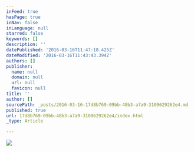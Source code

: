 ```yaml
---
inFeed: true
hasPage: true
inNav: false
inLanguage: null
starred: false
keywords: []
description: ''
datePublished: '2016-03-16T11:47:18.425Z'
dateModified: '2016-03-16T11:43:43.394Z'
authors: []
publisher:
  name: null
  domain: null
  url: null
  favicon: null
title: ''
author: []
sourcePath: _posts/2016-03-16-17d8b769-09bb-48b3-a7a9-3109629262e4.md
published: true
url: 17d8b769-09bb-48b3-a7a9-3109629262e4/index.html
_type: Article

---
```

![](https://the-grid-user-content.s3-us-west-2.amazonaws.com/8fc9d560-9d50-4f84-b0c3-d379d19d9043.jpg)
